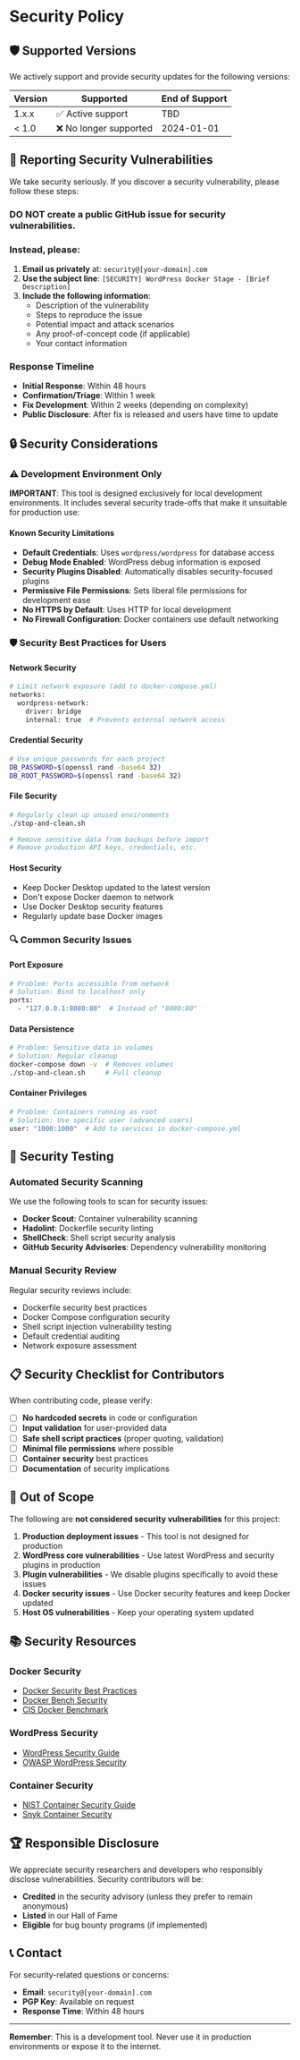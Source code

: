 # Security Policy

## 🛡️ **Supported Versions**

We actively support and provide security updates for the following versions:

| Version | Supported          | End of Support |
| ------- | ------------------ | -------------- |
| 1.x.x   | ✅ Active support  | TBD            |
| < 1.0   | ❌ No longer supported | 2024-01-01 |

## 🚨 **Reporting Security Vulnerabilities**

We take security seriously. If you discover a security vulnerability, please follow these steps:

### **DO NOT** create a public GitHub issue for security vulnerabilities.

### **Instead, please:**

1. **Email us privately** at: `security@[your-domain].com`
2. **Use the subject line**: `[SECURITY] WordPress Docker Stage - [Brief Description]`
3. **Include the following information**:
   - Description of the vulnerability
   - Steps to reproduce the issue
   - Potential impact and attack scenarios
   - Any proof-of-concept code (if applicable)
   - Your contact information

### **Response Timeline**

- **Initial Response**: Within 48 hours
- **Confirmation/Triage**: Within 1 week
- **Fix Development**: Within 2 weeks (depending on complexity)
- **Public Disclosure**: After fix is released and users have time to update

## 🔒 **Security Considerations**

### **⚠️ Development Environment Only**

**IMPORTANT**: This tool is designed exclusively for local development environments. It includes several security trade-offs that make it unsuitable for production use:

#### **Known Security Limitations**
- **Default Credentials**: Uses `wordpress/wordpress` for database access
- **Debug Mode Enabled**: WordPress debug information is exposed
- **Security Plugins Disabled**: Automatically disables security-focused plugins
- **Permissive File Permissions**: Sets liberal file permissions for development ease
- **No HTTPS by Default**: Uses HTTP for local development
- **No Firewall Configuration**: Docker containers use default networking

### **🛡️ Security Best Practices for Users**

#### **Network Security**
```bash
# Limit network exposure (add to docker-compose.yml)
networks:
  wordpress-network:
    driver: bridge
    internal: true  # Prevents external network access
```

#### **Credential Security**
```bash
# Use unique passwords for each project
DB_PASSWORD=$(openssl rand -base64 32)
DB_ROOT_PASSWORD=$(openssl rand -base64 32)
```

#### **File Security**
```bash
# Regularly clean up unused environments
./stop-and-clean.sh

# Remove sensitive data from backups before import
# Remove production API keys, credentials, etc.
```

#### **Host Security**
- Keep Docker Desktop updated to the latest version
- Don't expose Docker daemon to network
- Use Docker Desktop security features
- Regularly update base Docker images

### **🔍 Common Security Issues**

#### **Port Exposure**
```bash
# Problem: Ports accessible from network
# Solution: Bind to localhost only
ports:
  - "127.0.0.1:8080:80"  # Instead of "8080:80"
```

#### **Data Persistence**
```bash
# Problem: Sensitive data in volumes
# Solution: Regular cleanup
docker-compose down -v  # Removes volumes
./stop-and-clean.sh     # Full cleanup
```

#### **Container Privileges**
```bash
# Problem: Containers running as root
# Solution: Use specific user (advanced users)
user: "1000:1000"  # Add to services in docker-compose.yml
```

## 🧪 **Security Testing**

### **Automated Security Scanning**

We use the following tools to scan for security issues:
- **Docker Scout**: Container vulnerability scanning
- **Hadolint**: Dockerfile security linting
- **ShellCheck**: Shell script security analysis
- **GitHub Security Advisories**: Dependency vulnerability monitoring

### **Manual Security Review**

Regular security reviews include:
- Dockerfile security best practices
- Docker Compose configuration security
- Shell script injection vulnerability testing
- Default credential auditing
- Network exposure assessment

## 📋 **Security Checklist for Contributors**

When contributing code, please verify:

- [ ] **No hardcoded secrets** in code or configuration
- [ ] **Input validation** for user-provided data
- [ ] **Safe shell script practices** (proper quoting, validation)
- [ ] **Minimal file permissions** where possible
- [ ] **Container security** best practices
- [ ] **Documentation** of security implications

## 🚫 **Out of Scope**

The following are **not considered security vulnerabilities** for this project:

1. **Production deployment issues** - This tool is not designed for production
2. **WordPress core vulnerabilities** - Use latest WordPress and security plugins in production
3. **Plugin vulnerabilities** - We disable plugins specifically to avoid these issues
4. **Docker security issues** - Use Docker security features and keep Docker updated
5. **Host OS vulnerabilities** - Keep your operating system updated

## 📚 **Security Resources**

### **Docker Security**
- [Docker Security Best Practices](https://docs.docker.com/engine/security/)
- [Docker Bench Security](https://github.com/docker/docker-bench-security)
- [CIS Docker Benchmark](https://www.cisecurity.org/benchmark/docker)

### **WordPress Security**
- [WordPress Security Guide](https://wordpress.org/support/article/hardening-wordpress/)
- [OWASP WordPress Security](https://owasp.org/www-project-web-security-testing-guide/latest/4-Web_Application_Security_Testing/01-Information_Gathering/02-Fingerprint_Web_Application_Framework)

### **Container Security**
- [NIST Container Security Guide](https://csrc.nist.gov/publications/detail/sp/800-190/final)
- [Snyk Container Security](https://snyk.io/learn/container-security/)

## 🏆 **Responsible Disclosure**

We appreciate security researchers and developers who responsibly disclose vulnerabilities. Security contributors will be:

- **Credited** in the security advisory (unless they prefer to remain anonymous)
- **Listed** in our Hall of Fame
- **Eligible** for bug bounty programs (if implemented)

## 📞 **Contact**

For security-related questions or concerns:
- **Email**: `security@[your-domain].com`
- **PGP Key**: Available on request
- **Response Time**: Within 48 hours

---

**Remember**: This is a development tool. Never use it in production environments or expose it to the internet.